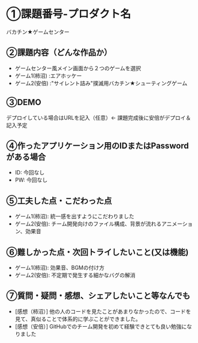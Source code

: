 # ①課題番号-プロダクト名

バカチン★ゲームセンター

## ②課題内容（どんな作品か）

- ゲームセンター風メイン画面から２つのゲームを選択
- ゲーム1(柿沼) :エアホッケー
- ゲーム2(安倍) :"サイレント詰み"撲滅用バカチン★シューティングゲーム

## ③DEMO

デプロイしている場合はURLを記入（任意）← 課題完成後に安倍がデプロイ＆記入予定

## ④作ったアプリケーション用のIDまたはPasswordがある場合

- ID: 今回なし
- PW: 今回なし

## ⑤工夫した点・こだわった点

- ゲーム1(柿沼): 統一感を出すようにこだわりました
- ゲーム2(安倍): チーム開発向けのファイル構成、背景が流れるアニメーション、効果音

## ⑥難しかった点・次回トライしたいこと(又は機能)

- ゲーム1(柿沼): 効果音、BGMの付け方
- ゲーム2(安倍): 不定期で発生する細かなバグの解消

## ⑦質問・疑問・感想、シェアしたいこと等なんでも

- [感想（柿沼）] 他の人のコードを見たことがあまりなかったので、コードを見て、真似ることで体系的に学ぶことができました。
- [感想（安倍）] GitHubでのチーム開発を初めて経験できとても良い勉強になりました